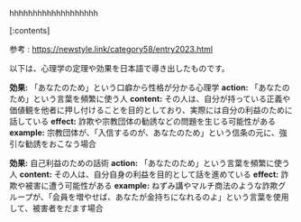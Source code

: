 

hhhhhhhhhhhhhhhhhhh
    
[:contents]

参考 : https://newstyle.link/category58/entry2023.html

以下は、心理学の定理や効果を日本語で導き出したものです。

**効果:** 「あなたのため」という口癖から性格が分かる心理学
**action:** 「あなたのため」という言葉を頻繁に使う人
**content:** その人は、自分が持っている正義や価値観を他者に押し付けることを目的としており、実際には自分の利益のために話している
**effect:** 詐欺や宗教団体の勧誘などの問題を生じる可能性がある
**example:** 宗教団体が、「入信するのが、あなたのため」という信条の元に、強引な勧誘をおこなう場合

**効果:** 自己利益のための話術
**action:** 「あなたのため」という言葉を頻繁に使う人
**content:** その人は、自分自身の利益を目的として話を進めている
**effect:** 詐欺や被害に遭う可能性がある
**example:** ねずみ講やマルチ商法のような詐欺グループが、「会員を増やせば、あなたが金持ちになれるのよ」という言葉を使用して、被害者をだます場合

    